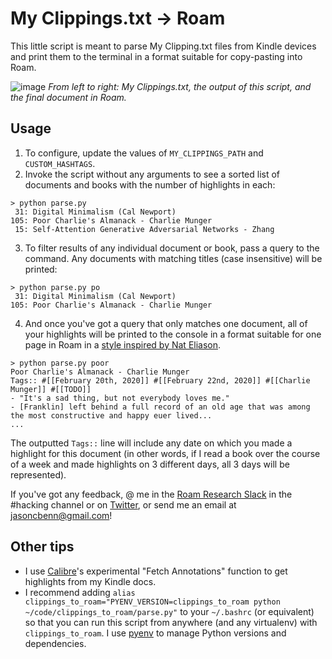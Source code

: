 # My Clippings.txt -> Roam

This little script is meant to parse My Clipping.txt files from Kindle devices and print them to the terminal in a format suitable for copy-pasting into Roam.

![image](https://user-images.githubusercontent.com/2539761/75123278-d93e3700-565a-11ea-8170-f2452f70d570.png)
_From left to right: My Clippings.txt, the output of this script, and the final document in Roam._

## Usage

1. To configure, update the values of `MY_CLIPPINGS_PATH` and `CUSTOM_HASHTAGS`.
2. Invoke the script without any arguments to see a sorted list of documents and books with the number of highlights in each:
```
> python parse.py
 31: Digital Minimalism (Cal Newport)
105: Poor Charlie's Almanack - Charlie Munger
 15: Self-Attention Generative Adversarial Networks - Zhang
```
3. To filter results of any individual document or book, pass a query to the command. Any documents with matching titles (case insensitive) will be printed:
```
> python parse.py po
 31: Digital Minimalism (Cal Newport)
105: Poor Charlie's Almanack - Charlie Munger
```
4. And once you've got a query that only matches one document, all of your highlights will be printed to the console in a format suitable for one page in Roam in a [style inspired by Nat Eliason](https://twitter.com/jasoncbenn/status/1227746265724702720). 

```
> python parse.py poor
Poor Charlie's Almanack - Charlie Munger
Tags:: #[[February 20th, 2020]] #[[February 22nd, 2020]] #[[Charlie Munger]] #[[TODO]]
- "It's a sad thing, but not everybody loves me."
- [Franklin] left behind a full record of an old age that was among the most constructive and happy euer lived...
...
```

The outputted `Tags::` line will include any date on which you made a highlight for this document (in other words, if I read a book over the course of a week and made highlights on 3 different days, all 3 days will be represented).

If you've got any feedback, @ me in the [Roam Research Slack](https://roamresearch.slack.com/join/shared_invite/enQtODg3NjIzODEwNDgwLTdhMjczMGYwN2YyNmMzMDcyZjViZDk0MTA2M2UxOGM5NTMxNDVhNDE1YWVkNTFjMGM4OTE3MTQ3MjEzNzE1MTA) in the #hacking channel or on [Twitter](https://twitter.com/jasoncbenn), or send me an email at jasoncbenn@gmail.com! 

## Other tips

- I use [Calibre](https://calibre-ebook.com/)'s experimental "Fetch Annotations" function to get highlights from my Kindle docs.
- I recommend adding `alias clippings_to_roam="PYENV_VERSION=clippings_to_roam python ~/code/clippings_to_roam/parse.py"` to your `~/.bashrc` (or equivalent) so that you can run this script from anywhere (and any virtualenv) with `clippings_to_roam`. I use [pyenv](https://github.com/pyenv/pyenv) to manage Python versions and dependencies.
